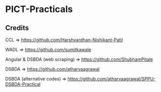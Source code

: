 # PICT-Practicals

## Credits 

CCL => https://github.com/Harshvardhan-Nishikant-Patil 

WADL => https://github.com/sumitkawale 

Angular & DSBDA (web scraping) => https://github.com/ShubhamPitale 

DSBDA => https://github.com/atharvaagrawal 

DSBDA (alternative codes) => https://github.com/atharvaagrawal/SPPU-DSBDA-Practical 